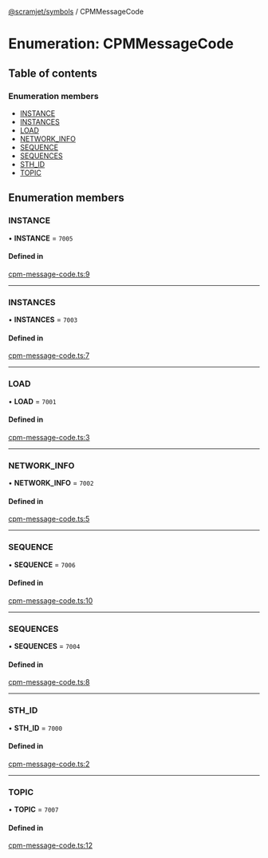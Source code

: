 [@scramjet/symbols](../README.md) / CPMMessageCode

# Enumeration: CPMMessageCode

## Table of contents

### Enumeration members

- [INSTANCE](cpmmessagecode.md#instance)
- [INSTANCES](cpmmessagecode.md#instances)
- [LOAD](cpmmessagecode.md#load)
- [NETWORK\_INFO](cpmmessagecode.md#network_info)
- [SEQUENCE](cpmmessagecode.md#sequence)
- [SEQUENCES](cpmmessagecode.md#sequences)
- [STH\_ID](cpmmessagecode.md#sth_id)
- [TOPIC](cpmmessagecode.md#topic)

## Enumeration members

### INSTANCE

• **INSTANCE** = `7005`

#### Defined in

[cpm-message-code.ts:9](https://github.com/scramjetorg/transform-hub/blob/HEAD/packages/symbols/src/cpm-message-code.ts#L9)

___

### INSTANCES

• **INSTANCES** = `7003`

#### Defined in

[cpm-message-code.ts:7](https://github.com/scramjetorg/transform-hub/blob/HEAD/packages/symbols/src/cpm-message-code.ts#L7)

___

### LOAD

• **LOAD** = `7001`

#### Defined in

[cpm-message-code.ts:3](https://github.com/scramjetorg/transform-hub/blob/HEAD/packages/symbols/src/cpm-message-code.ts#L3)

___

### NETWORK\_INFO

• **NETWORK\_INFO** = `7002`

#### Defined in

[cpm-message-code.ts:5](https://github.com/scramjetorg/transform-hub/blob/HEAD/packages/symbols/src/cpm-message-code.ts#L5)

___

### SEQUENCE

• **SEQUENCE** = `7006`

#### Defined in

[cpm-message-code.ts:10](https://github.com/scramjetorg/transform-hub/blob/HEAD/packages/symbols/src/cpm-message-code.ts#L10)

___

### SEQUENCES

• **SEQUENCES** = `7004`

#### Defined in

[cpm-message-code.ts:8](https://github.com/scramjetorg/transform-hub/blob/HEAD/packages/symbols/src/cpm-message-code.ts#L8)

___

### STH\_ID

• **STH\_ID** = `7000`

#### Defined in

[cpm-message-code.ts:2](https://github.com/scramjetorg/transform-hub/blob/HEAD/packages/symbols/src/cpm-message-code.ts#L2)

___

### TOPIC

• **TOPIC** = `7007`

#### Defined in

[cpm-message-code.ts:12](https://github.com/scramjetorg/transform-hub/blob/HEAD/packages/symbols/src/cpm-message-code.ts#L12)
